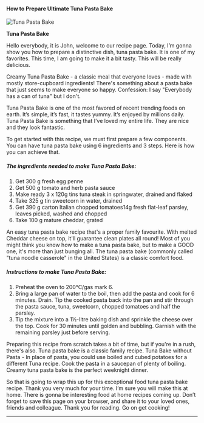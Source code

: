             

#### How to Prepare Ultimate Tuna Pasta Bake

![Tuna Pasta Bake](https://img-global.cpcdn.com/recipes/8c5f30345348b963/751x532cq70/tuna-pasta-bake-recipe-main-photo.jpg)

**Tuna Pasta Bake**

Hello everybody, it is John, welcome to our recipe page. Today, I’m gonna show you how to prepare a distinctive dish, tuna pasta bake. It is one of my favorites. This time, I am going to make it a bit tasty. This will be really delicious.

Creamy Tuna Pasta Bake - a classic meal that everyone loves - made with mostly store-cupboard ingredients! There's something about a pasta bake that just seems to make everyone so happy. Confession: I say "Everybody has a can of tuna" but I don't.

Tuna Pasta Bake is one of the most favored of recent trending foods on earth. It’s simple, it’s fast, it tastes yummy. It’s enjoyed by millions daily. Tuna Pasta Bake is something that I’ve loved my entire life. They are nice and they look fantastic.

To get started with this recipe, we must first prepare a few components. You can have tuna pasta bake using 6 ingredients and 3 steps. Here is how you can achieve that.

##### The ingredients needed to make Tuna Pasta Bake:

1.  Get 300 g fresh egg penne
2.  Get 500 g tomato and herb pasta sauce
3.  Make ready 3 x 120g tins tuna steak in springwater, drained and flaked
4.  Take 325 g tin sweetcorn in water, drained
5.  Get 390 g carton Italian chopped tomatoes14g fresh flat-leaf parsley, leaves picked, washed and chopped
6.  Take 100 g mature cheddar, grated

An easy tuna pasta bake recipe that's a proper family favourite. With melted Cheddar cheese on top, it'll guarantee clean plates all round! Most of you might think you know how to make a tuna pasta bake, but to make a GOOD one, it's more than just bunging all. The tuna pasta bake (commonly called "tuna noodle casserole" in the United States) is a classic comfort food.

##### Instructions to make Tuna Pasta Bake:

1.  Preheat the oven to 200°C/gas mark 6.
2.  Bring a large pan of water to the boil, then add the pasta and cook for 6 minutes. Drain. Tip the cooked pasta back into the pan and stir through the pasta sauce, tuna, sweetcorn, chopped tomatoes and half the parsley.
3.  Tip the mixture into a 1½-litre baking dish and sprinkle the cheese over the top. Cook for 30 minutes until golden and bubbling. Garnish with the remaining parsley just before serving.

Preparing this recipe from scratch takes a bit of time, but if you're in a rush, there's also. Tuna pasta bake is a classic family recipe. Tuna Bake without Pasta - In place of pasta, you could use boiled and cubed potatoes for a different Tuna recipe. Cook the pasta in a saucepan of plenty of boiling. Creamy tuna pasta bake is the perfect weeknight dinner.

So that is going to wrap this up for this exceptional food tuna pasta bake recipe. Thank you very much for your time. I’m sure you will make this at home. There is gonna be interesting food at home recipes coming up. Don’t forget to save this page on your browser, and share it to your loved ones, friends and colleague. Thank you for reading. Go on get cooking!

* * *